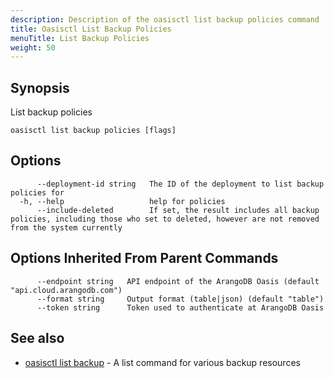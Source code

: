 ```yaml
---
description: Description of the oasisctl list backup policies command
title: Oasisctl List Backup Policies
menuTitle: List Backup Policies
weight: 50
---
```

## Synopsis
List backup policies

```
oasisctl list backup policies [flags]
```

## Options
```
      --deployment-id string   The ID of the deployment to list backup policies for
  -h, --help                   help for policies
      --include-deleted        If set, the result includes all backup policies, including those who set to deleted, however are not removed from the system currently
```

## Options Inherited From Parent Commands
```
      --endpoint string   API endpoint of the ArangoDB Oasis (default "api.cloud.arangodb.com")
      --format string     Output format (table|json) (default "table")
      --token string      Token used to authenticate at ArangoDB Oasis
```

## See also
* [oasisctl list backup](list-backup.md)	 - A list command for various backup resources

